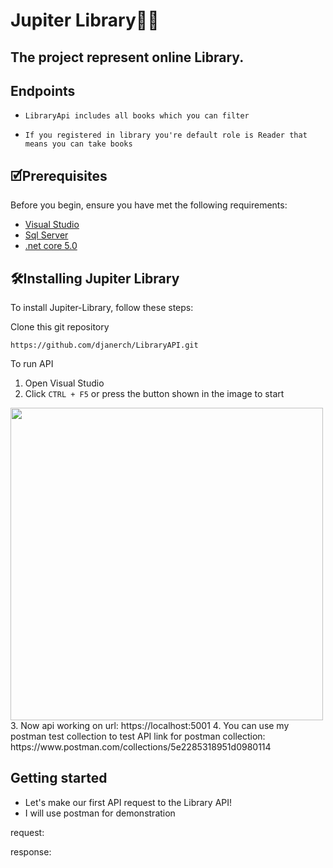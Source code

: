 # Jupiter Library🚀:cyclone:
## The project represent online Library.

## Endpoints
* `LibraryApi includes all books which you can filter`

* `If you registered in library you're default role is Reader that means you can take books`

## 🗹Prerequisites

Before you begin, ensure you have met the following requirements:
* <a href="https://visualstudio.microsoft.com/">Visual Studio</a>
* <a href="https://www.microsoft.com/en-us/sql-server/sql-server-downloads">Sql Server</a>
* <a href="https://dotnet.microsoft.com/en-us/download/dotnet/5.0">.net core 5.0</a>

## 🛠️Installing Jupiter Library

To install Jupiter-Library, follow these steps:

Clone this git repository
```
https://github.com/djanerch/LibraryAPI.git
```

To run API

1. Open Visual Studio
2. Click `CTRL + F5` or press the button shown in the image to start
<img src="https://user-images.githubusercontent.com/96980908/196473526-a8034784-897a-4d68-a8d7-432492b221a9.png" height = "500" alt=""/>
3. Now api working on url: https://localhost:5001
4. You can use my postman test collection to test API
link for postman collection: https://www.postman.com/collections/5e2285318951d0980114

## Getting started

* Let's make our first API request to the Library API!
* I will use postman for demonstration

request:
<img src="https://user-images.githubusercontent.com/96980908/196477349-d49334d5-6aa1-4864-be2c-8fa584b08a76.png" alt=""/>

response:
<img src="https://user-images.githubusercontent.com/96980908/196477999-6ce457ab-96da-4190-b7a0-ae9855d2c2b3.png
" alt=""/>